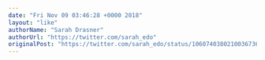 ```yaml
---
date: "Fri Nov 09 03:46:28 +0000 2018"
layout: "like"
authorName: "Sarah Drasner"
authorUrl: "https://twitter.com/sarah_edo"
originalPost: "https://twitter.com/sarah_edo/status/1060740380210036736"
---
```

